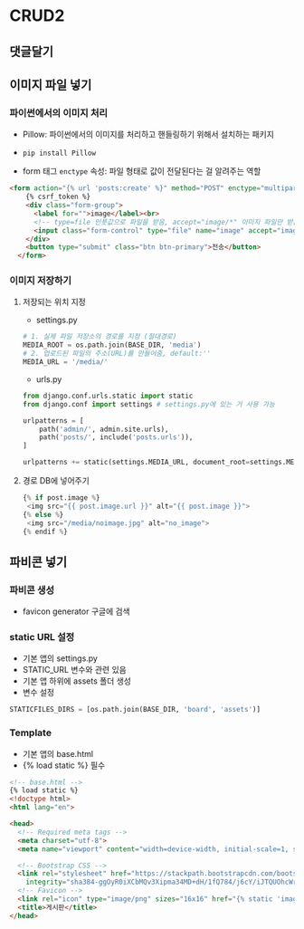 # CRUD2

## 댓글달기

## 이미지 파일 넣기

### 파이썬에서의 이미지 처리

-  Pillow: 파이썬에서의 이미지를 처리하고 핸들링하기 위해서 설치하는 패키지

- `pip install Pillow`

- form 태그 `enctype` 속성: 파일 형태로 값이 전달된다는 걸 알려주는 역할

```html
<form action="{% url 'posts:create' %}" method="POST" enctype="multipart/form-data">
    {% csrf_token %}
    <div class="form-group">
      <label for="">image</label><br>
      <!-- type=file 인풋값으로 파일을 받음, accept="image/*" 이미지 파일만 받음 -->
      <input class="form-control" type="file" name="image" accept="image/*">
    </div>
    <button type="submit" class="btn btn-primary">전송</button>
  </form>
```

### 이미지 저장하기

1. 저장되는 위치 지정

   - settings.py

   ```python
   # 1. 실제 파일 저장소의 경로를 지정 (절대경로)
   MEDIA_ROOT = os.path.join(BASE_DIR, 'media')
   # 2. 업로드된 파일의 주소(URL)를 만들어줌, default:''
   MEDIA_URL = '/media/'
   ```

   - urls.py

   ```python
   from django.conf.urls.static import static
   from django.conf import settings # settings.py에 있는 거 사용 가능
   
   urlpatterns = [
       path('admin/', admin.site.urls),
       path('posts/', include('posts.urls')),
   ]
   
   urlpatterns += static(settings.MEDIA_URL, document_root=settings.MEDIA_ROOT)
   ```

2. 경로 DB에 넣어주기

   ```python
   {% if post.image %}
    <img src="{{ post.image.url }}" alt="{{ post.image }}">
   {% else %}
    <img src="/media/noimage.jpg" alt="no_image">
   {% endif %}
   ```

## 파비콘 넣기

### 파비콘 생성

* favicon generator 구글에 검색

### static URL  설정

* 기본 앱의 settings.py
* STATIC_URL 변수와 관련 있음
* 기본 앱 하위에 assets 폴더 생성
* 변수 설정

```python
STATICFILES_DIRS = [os.path.join(BASE_DIR, 'board', 'assets')]
```

### Template

* 기본 앱의 base.html
* {% load static %} 필수

```html
<!-- base.html -->
{% load static %}
<!doctype html>
<html lang="en">

<head>
  <!-- Required meta tags -->
  <meta charset="utf-8">
  <meta name="viewport" content="width=device-width, initial-scale=1, shrink-to-fit=no">

  <!-- Bootstrap CSS -->
  <link rel="stylesheet" href="https://stackpath.bootstrapcdn.com/bootstrap/4.3.1/css/bootstrap.min.css"
    integrity="sha384-ggOyR0iXCbMQv3Xipma34MD+dH/1fQ784/j6cY/iJTQUOhcWr7x9JvoRxT2MZw1T" crossorigin="anonymous">
  <!-- Favicon -->
  <link rel="icon" type="image/png" sizes="16x16" href="{% static 'images/favicon-16x16.png' %}">
  <title>게시판</title>
</head>
```

